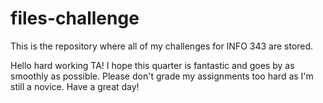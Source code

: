 files-challenge
===============

This is the repository where all of my challenges for INFO 343 are stored.

Hello hard working TA! I hope this quarter is fantastic and goes by as smoothly as possible. Please don't grade my
assignments too hard as I'm still a novice. Have a great day!
